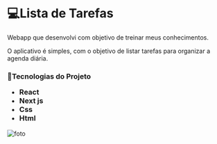 <h1>💻Lista de Tarefas</h1>
<p> Webapp que desenvolvi com objetivo de treinar meus conhecimentos.

O aplicativo é simples, com o objetivo de listar tarefas para organizar a agenda diária.</p>
<h3>📝Tecnologias do Projeto
<ul>
  <li>React</li>
  <li>Next js</li>
  <li>Css</li>
  <li>Html</li>
</ul>
</h3>
<img src="https://github.com/AlanDiego-py/Lista_Tarefas/blob/main/Todo.gif" alt="foto">
